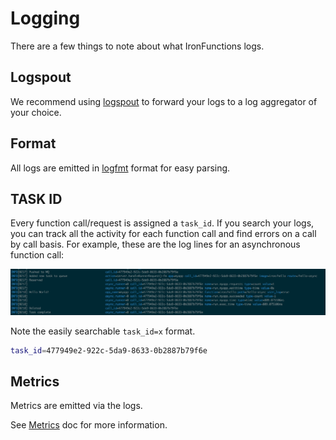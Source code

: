 # Logging

There are a few things to note about what IronFunctions logs.

## Logspout

We recommend using [logspout](https://github.com/gliderlabs/logspout) to forward your logs to a log aggregator of your choice.

## Format

All logs are emitted in [logfmt](https://godoc.org/github.com/kr/logfmt) format for easy parsing.

## TASK ID

Every function call/request is assigned a `task_id`. If you search your logs, you can track all the activity
for each function call and find errors on a call by call basis. For example, these are the log lines for an asynchronous
function call:

![async logs](/docs/assets/async-log-full.png)

Note the easily searchable `task_id=x` format.

```sh
task_id=477949e2-922c-5da9-8633-0b2887b79f6e
```

## Metrics

Metrics are emitted via the logs.

See [Metrics](metrics.md) doc for more information.

